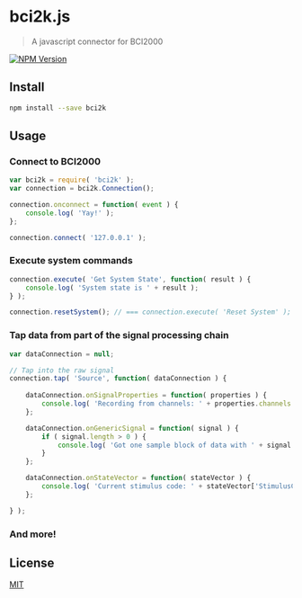 # bci2k.js

> A javascript connector for BCI2000

[![NPM Version][npm-image]][npm-url]

## Install

```bash
npm install --save bci2k
```

## Usage

### Connect to BCI2000

```js
var bci2k = require( 'bci2k' );
var connection = bci2k.Connection();

connection.onconnect = function( event ) {
    console.log( 'Yay!' );  
};

connection.connect( '127.0.0.1' );
```

### Execute system commands

```js
connection.execute( 'Get System State', function( result ) {
    console.log( 'System state is ' + result );
} );

connection.resetSystem(); // === connection.execute( 'Reset System' );
```

### Tap data from part of the signal processing chain

```js
var dataConnection = null;

// Tap into the raw signal
connection.tap( 'Source', function( dataConnection ) {
    
    dataConnection.onSignalProperties = function( properties ) {
        console.log( 'Recording from channels: ' + properties.channels );
    };

    dataConnection.onGenericSignal = function( signal ) {
        if ( signal.length > 0 ) {
            console.log( 'Got one sample block of data with ' + signal.length + ' channels and ' + signal[0].length + ' samples.' );
        }
    };

    dataConnection.onStateVector = function( stateVector ) {
        console.log( 'Current stimulus code: ' + stateVector['StimulusCode'] );
    };

} );

```

### And more!


## License

[MIT](http://vjpr.mit-license.org)

[npm-image]: https://img.shields.io/npm/v/live-xxx.svg
[npm-url]: https://npmjs.org/package/bci2k
